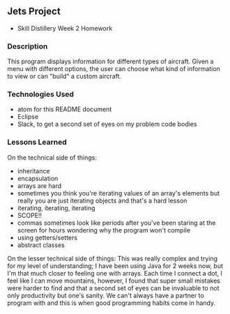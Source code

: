 ## Jets Project
 * Skill Distillery Week 2 Homework

 ### Description
 This program displays information for different types of aircraft.  Given a menu with different options, the user can choose what kind of information to view or can "build" a custom aircraft.

 ### Technologies Used
 - atom for this README document
 - Eclipse
 - Slack, to get a second set of eyes on my problem code bodies

 ### Lessons Learned
 On the technical side of things:
 - inheritance
 - encapsulation
 - arrays are hard
 - sometimes you think you're iterating values of an array's elements but really
 you are just iterating objects and that's a hard lesson
 - iterating, iterating, iterating
 - SCOPE!!
 - commas sometimes look like periods after you've been staring at the screen for hours
 wondering why the program won't compile
 - using getters/setters
 - abstract classes

On the lesser technical side of things:
 This was really complex and trying for my level of understanding; I have been using Java for 2 weeks now, but I'm that much closer to feeling one with arrays.  Each time I connect a dot, I feel like I can move mountains, however, I found that super small mistakes were harder to find and that a second set of eyes can be invaluable to not only productivity but one's sanity.  We can't always have a partner to program with and this is when good programming habits come in handy.
